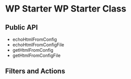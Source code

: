 # WP Starter WP Starter Class

## Public API
- echoHtmlFromConfig
- echoHtmlFromConfigFile
- getHtmlFromConfig
- getHtmlFromConfigFile

## Filters and Actions
